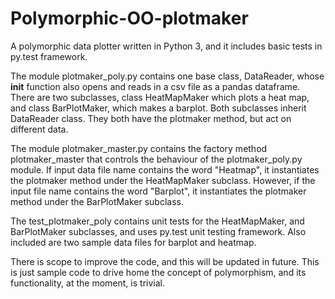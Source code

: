 # Polymorphic-OO-plotmaker
A polymorphic data plotter written in Python 3, and it includes basic tests in py.test framework.

The module plotmaker_poly.py contains one base class, DataReader, whose __init__ function also opens and reads in a csv file as a pandas dataframe. There are two subclasses, class HeatMapMaker which plots a heat map, and class BarPlotMaker, which makes a barplot. Both subclasses inherit DataReader class. They both have the plotmaker method, but act on different data.

The module plotmaker_master.py contains the factory method plotmaker_master that controls the behaviour of the plotmaker_poly.py module. If input data file name contains the word "Heatmap", it instantiates the plotmaker method under the HeatMapMaker subclass. However, if the input file name contains the word "Barplot", it instantiates the plotmaker method under the BarPlotMaker subclass.

The test_plotmaker_poly contains unit tests for the HeatMapMaker, and BarPlotMaker subclasses, and uses py.test unit testing framework. Also included are two sample data files for barplot and heatmap.

There is scope to improve the code, and this will be updated in future. This is just sample code to drive home the concept of polymorphism, and its functionality, at the moment, is trivial. 
